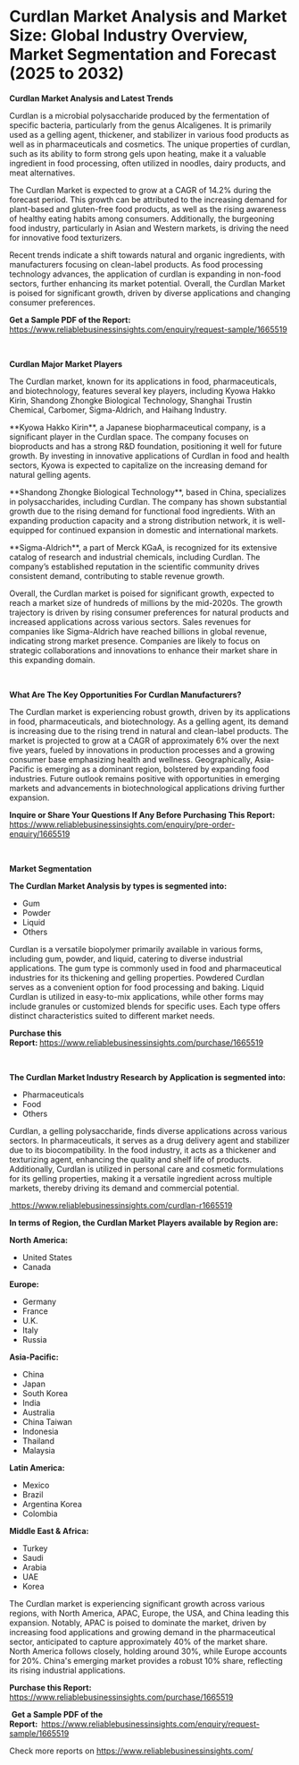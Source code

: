 <p><h1>Curdlan Market Analysis and Market Size: Global Industry Overview, Market Segmentation and Forecast (2025 to 2032)</h1></p><p><strong>Curdlan Market Analysis and Latest Trends</strong></p>
<p><p>Curdlan is a microbial polysaccharide produced by the fermentation of specific bacteria, particularly from the genus Alcaligenes. It is primarily used as a gelling agent, thickener, and stabilizer in various food products as well as in pharmaceuticals and cosmetics. The unique properties of curdlan, such as its ability to form strong gels upon heating, make it a valuable ingredient in food processing, often utilized in noodles, dairy products, and meat alternatives.</p><p>The Curdlan Market is expected to grow at a CAGR of 14.2% during the forecast period. This growth can be attributed to the increasing demand for plant-based and gluten-free food products, as well as the rising awareness of healthy eating habits among consumers. Additionally, the burgeoning food industry, particularly in Asian and Western markets, is driving the need for innovative food texturizers. </p><p>Recent trends indicate a shift towards natural and organic ingredients, with manufacturers focusing on clean-label products. As food processing technology advances, the application of curdlan is expanding in non-food sectors, further enhancing its market potential. Overall, the Curdlan Market is poised for significant growth, driven by diverse applications and changing consumer preferences.</p></p>
<p><strong>Get a Sample PDF of the Report:&nbsp;</strong> <a href="https://www.reliablebusinessinsights.com/enquiry/request-sample/1665519?utm_campaign=1789&utm_medium=2&utm_source=Github&utm_content=ia&utm_term=31032025&utm_id=curdlan">https://www.reliablebusinessinsights.com/enquiry/request-sample/1665519</a></p>
<p>&nbsp;</p>
<p><strong>Curdlan Major Market Players</strong></p>
<p><p>The Curdlan market, known for its applications in food, pharmaceuticals, and biotechnology, features several key players, including Kyowa Hakko Kirin, Shandong Zhongke Biological Technology, Shanghai Trustin Chemical, Carbomer, Sigma-Aldrich, and Haihang Industry. </p><p>**Kyowa Hakko Kirin**, a Japanese biopharmaceutical company, is a significant player in the Curdlan space. The company focuses on bioproducts and has a strong R&D foundation, positioning it well for future growth. By investing in innovative applications of Curdlan in food and health sectors, Kyowa is expected to capitalize on the increasing demand for natural gelling agents.</p><p>**Shandong Zhongke Biological Technology**, based in China, specializes in polysaccharides, including Curdlan. The company has shown substantial growth due to the rising demand for functional food ingredients. With an expanding production capacity and a strong distribution network, it is well-equipped for continued expansion in domestic and international markets.</p><p>**Sigma-Aldrich**, a part of Merck KGaA, is recognized for its extensive catalog of research and industrial chemicals, including Curdlan. The company’s established reputation in the scientific community drives consistent demand, contributing to stable revenue growth. </p><p>Overall, the Curdlan market is poised for significant growth, expected to reach a market size of hundreds of millions by the mid-2020s. The growth trajectory is driven by rising consumer preferences for natural products and increased applications across various sectors. Sales revenues for companies like Sigma-Aldrich have reached billions in global revenue, indicating strong market presence. Companies are likely to focus on strategic collaborations and innovations to enhance their market share in this expanding domain.</p></p>
<p>&nbsp;</p>
<p><strong>What Are The Key Opportunities For Curdlan Manufacturers?</strong></p>
<p><p>The Curdlan market is experiencing robust growth, driven by its applications in food, pharmaceuticals, and biotechnology. As a gelling agent, its demand is increasing due to the rising trend in natural and clean-label products. The market is projected to grow at a CAGR of approximately 6% over the next five years, fueled by innovations in production processes and a growing consumer base emphasizing health and wellness. Geographically, Asia-Pacific is emerging as a dominant region, bolstered by expanding food industries. Future outlook remains positive with opportunities in emerging markets and advancements in biotechnological applications driving further expansion.</p></p>
<p><strong>Inquire or Share Your Questions If Any Before Purchasing This Report:</strong> <a href="https://www.reliablebusinessinsights.com/enquiry/pre-order-enquiry/1665519?utm_campaign=1789&utm_medium=2&utm_source=Github&utm_content=ia&utm_term=31032025&utm_id=curdlan">https://www.reliablebusinessinsights.com/enquiry/pre-order-enquiry/1665519</a></p>
<p>&nbsp;</p>
<p><strong>Market Segmentation</strong></p>
<p><strong>The Curdlan Market Analysis by types is segmented into:</strong></p>
<p><ul><li>Gum</li><li>Powder</li><li>Liquid</li><li>Others</li></ul></p>
<p><p>Curdlan is a versatile biopolymer primarily available in various forms, including gum, powder, and liquid, catering to diverse industrial applications. The gum type is commonly used in food and pharmaceutical industries for its thickening and gelling properties. Powdered Curdlan serves as a convenient option for food processing and baking. Liquid Curdlan is utilized in easy-to-mix applications, while other forms may include granules or customized blends for specific uses. Each type offers distinct characteristics suited to different market needs.</p></p>
<p><strong>Purchase this Report:&nbsp;</strong><a href="https://www.reliablebusinessinsights.com/purchase/1665519?utm_campaign=1789&utm_medium=2&utm_source=Github&utm_content=ia&utm_term=31032025&utm_id=curdlan">https://www.reliablebusinessinsights.com/purchase/1665519</a></p>
<p>&nbsp;</p>
<p><strong>The Curdlan Market Industry Research by Application is segmented into:</strong></p>
<p><ul><li>Pharmaceuticals</li><li>Food</li><li>Others</li></ul></p>
<p><p>Curdlan, a gelling polysaccharide, finds diverse applications across various sectors. In pharmaceuticals, it serves as a drug delivery agent and stabilizer due to its biocompatibility. In the food industry, it acts as a thickener and texturizing agent, enhancing the quality and shelf life of products. Additionally, Curdlan is utilized in personal care and cosmetic formulations for its gelling properties, making it a versatile ingredient across multiple markets, thereby driving its demand and commercial potential.</p></p>
<p><a href="https://www.reliablebusinessinsights.com/curdlan-r1665519?utm_campaign=1789&utm_medium=2&utm_source=Github&utm_content=ia&utm_term=31032025&utm_id=curdlan">&nbsp;https://www.reliablebusinessinsights.com/curdlan-r1665519</a></p>
<p><strong>In terms of Region, the Curdlan Market Players available by Region are:</strong></p>
<p>
    <p> <strong> North America: </strong>
        <ul>
            <li>United States</li>
            <li>Canada</li>
        </ul>
        </p> 
    <p> <strong> Europe: </strong>
        <ul>
            <li>Germany</li>
            <li>France</li>
            <li>U.K.</li>
            <li>Italy</li>
            <li>Russia</li>
        </ul>
        </p> 
    <p> <strong> Asia-Pacific: </strong>
        <ul>
            <li>China</li>
            <li>Japan</li>
            <li>South Korea</li>
            <li>India</li>
            <li>Australia</li>
            <li>China Taiwan</li>
            <li>Indonesia</li>
            <li>Thailand</li>
            <li>Malaysia</li>
        </ul>
        </p> 
    <p> <strong> Latin America: </strong>
        <ul>
            <li>Mexico</li>
            <li>Brazil</li>
            <li>Argentina Korea</li>
            <li>Colombia</li>
        </ul>
        </p> 
    <p> <strong> Middle East & Africa: </strong>
        <ul>
            <li>Turkey</li>
            <li>Saudi</li>
            <li>Arabia</li>
            <li>UAE</li>
            <li>Korea</li>
        </ul>
    </p>
    </p>
<p><p>The Curdlan market is experiencing significant growth across various regions, with North America, APAC, Europe, the USA, and China leading this expansion. Notably, APAC is poised to dominate the market, driven by increasing food applications and growing demand in the pharmaceutical sector, anticipated to capture approximately 40% of the market share. North America follows closely, holding around 30%, while Europe accounts for 20%. China's emerging market provides a robust 10% share, reflecting its rising industrial applications.</p></p>
<p><strong>Purchase this Report: </strong><a href="https://www.reliablebusinessinsights.com/purchase/1665519?utm_campaign=1789&utm_medium=2&utm_source=Github&utm_content=ia&utm_term=31032025&utm_id=curdlan">https://www.reliablebusinessinsights.com/purchase/1665519</a></p>
<p>&nbsp;<strong>Get a Sample PDF of the Report:&nbsp;&nbsp;</strong><a href="https://www.reliablebusinessinsights.com/enquiry/request-sample/1665519?utm_campaign=1789&utm_medium=2&utm_source=Github&utm_content=ia&utm_term=31032025&utm_id=curdlan">https://www.reliablebusinessinsights.com/enquiry/request-sample/1665519</a></p>
<p><strong></strong></p>
<p>Check more reports on <a href="https://www.reliablebusinessinsights.com/?utm_campaign=1789&utm_medium=2&utm_source=Github&utm_content=ia&utm_term=31032025&utm_id=curdlan">https://www.reliablebusinessinsights.com/</a></p>